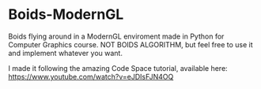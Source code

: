 # Boids-ModernGL
Boids flying around in a ModernGL enviroment made in Python for Computer Graphics course.
NOT BOIDS ALGORITHM, but feel free to use it and implement whatever you want.

I made it following the amazing Code Space tutorial, available here:
https://www.youtube.com/watch?v=eJDIsFJN4OQ
